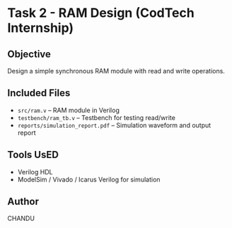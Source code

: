 # Task 2 - RAM Design (CodTech Internship)

## Objective
Design a simple synchronous RAM module with read and write operations.

## Included Files
- `src/ram.v` – RAM module in Verilog
- `testbench/ram_tb.v` – Testbench for testing read/write
- `reports/simulation_report.pdf` – Simulation waveform and output report

## Tools UsED
- Verilog HDL
- ModelSim / Vivado / Icarus Verilog for simulation

## Author
CHANDU
